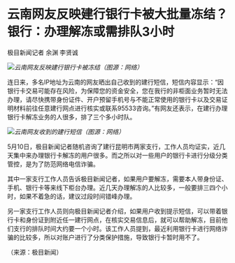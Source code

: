 # 云南网友反映建行银行卡被大批量冻结？银行：办理解冻或需排队3小时

极目新闻记者 余渊 李贤诚

![](https://inews.gtimg.com/om_bt/O0CSsR0QHyzKrY0h5vWzXpuxZvGNyja0K_aVJElw_h-2QAA/1000)_云南网友反映建行银行卡被冻结（图源：网络）_

连日来，多名IP地址为云南的网友晒出自己收到的建行短信，短信内容显示：“因银行卡交易可能存在风险，为保障您的资金安全，您在我行的非柜面业务暂时无法办理，请尽快携带身份证件、开户预留手机号与不能正常使用的银行卡以及交易证明材料前往任意建行网点进行核实或联系95533咨询。”有网友还表示，在建行办理银行卡解冻业务的人很多，排了三个多小时队。

![](https://inews.gtimg.com/om_bt/OSzxPK9EHUC--Iyf0an-utU4gavS7HTHwL6SnvkAkayxgAA/1000)_云南网友收到的建行短信（图源：网络）_

5月10日，极目新闻记者随机咨询了建行昆明市两家支行，工作人员均证实，近几天集中来办理银行卡解冻的用户很多。而之所以对一些用户的银行卡进行分级分类管控，是为了防范网络电信诈骗。

其中一家支行工作人员告诉极目新闻记者，如果用户要解冻，需要本人带身份证、手机、银行卡等来线下柜台办理。近几天办理解冻的人比较多，一般要排三四个小时，如果不着急的话，建议过段时间错峰办理。

另一家支行工作人员则向极目新闻记者介绍，如果用户收到提示短信，可以带着银行卡和身份证到附近任一建行网点，在核实交易信息后，就可以帮助解冻，目前他们支行的排队时间大约要一个小时。该工作人员提到，最近利用银行卡进行网络诈骗的比较多，所以对账户进行了分类保护措施，导致银行卡暂时用不了。

（来源：极目新闻）

